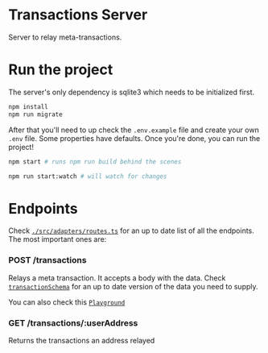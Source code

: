 # Transactions Server

Server to relay meta-transactions.

# Run the project

The server's only dependency is sqlite3 which needs to be initialized first.

```bash
npm install
npm run migrate
```

After that you'll need to up check the `.env.example` file and create your own `.env` file. Some properties have defaults. Once you're done, you can run the project!

```bash
npm start # runs npm run build behind the scenes

npm run start:watch # will watch for changes
```

# Endpoints

Check [`./src/adapters/routes.ts`](https://github.com/decentraland/transactions-server/blob/master/src/adapters/routes.ts) for an up to date list of all the endpoints. The most important ones are:

### POST /transactions

Relays a meta transaction. It accepts a body with the data. Check [`transactionSchema`](https://github.com/decentraland/transactions-server/blob/master/src/types/transaction.ts#L31) for an up to date version of the data you need to supply.

You can also check this [`Playground`](https://web3playground.io/Qmd2WcPpBwM3NqBHL7VU8edU1M64cg1Y7TAPB67yfwsmuH)

### GET /transactions/:userAddress

Returns the transactions an address relayed

